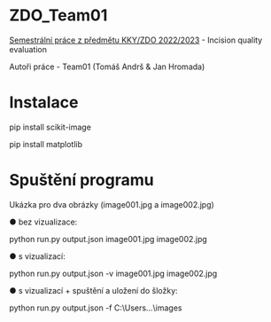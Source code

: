 # ZDO_Team01
[Semestrální práce z předmětu KKY/ZDO 2022/2023](https://colab.research.google.com/drive/1FcMHURYvcRL5lt8T5Yk715hJ0R9-dq6-?usp=sharing) - Incision quality evaluation</p>
Autoři práce - Team01 (Tomáš Andrš & Jan Hromada)
# Instalace
pip install scikit-image</p>
pip install matplotlib</p>
# Spuštění programu
Ukázka pro dva obrázky (image001.jpg a image002.jpg)</p>
● bez vizualizace:</p>
python run.py output.json image001.jpg image002.jpg</p>
● s vizualizací:</p>
python run.py output.json -v image001.jpg image002.jpg</p>
● s vizualizací + spuštění a uložení do šložky:</p>
python run.py output.json -f C:\Users\...\images</p>
